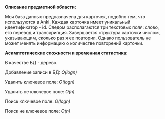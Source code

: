 **Описание предметной области:**

Моя база данных предназначена для карточек, подобно тем, что используются в Anki. Каждая карточка имеет уникальный идентификатор - id. Следом располагаются три текстовых поля: слово, его перевод и транскрипция. Завершается структура карточки числом, указывающим, сколько раз я ее повторил. Однако пользователь не может менять информацию о количестве повторений карточки.

**Асимптотические сложности и временная статистика:**

В качестве БД - дерево.

Добавление записи в БД: *O(logn)*

Удалить ключевое поле: *O(logn)*

Удалить не ключевое поле: *O(n)*

Поиск ключевое поле: *O(logn)*

Поиск не ключевое поле: *O(n)*
